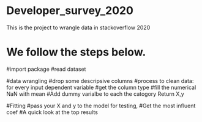 # Developer_survey_2020
 This is the project to wrangle data in stackoverflow 2020
# We follow the steps below.

#import package
#read dataset

#data wrangling
 #drop some descripsive columns
 #process to clean data: for every input dependent variable
  #get the column type 
  #fill the numerical NaN with mean
  #Add dummy varialbe to each the catogory
 Return X,y


#Fitting
 #pass your X and y to the model for testing, 
 #Get the most influent coef
 #A quick look at the top results
